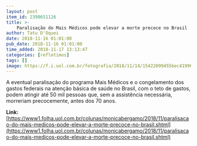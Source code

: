 ```yaml
---
layout: post
item_id: 2390651126
title: >-
    Paralisação do Mais Médicos pode elevar a morte precoce no Brasil
author: Tatu D'Oquei
date: 2018-11-16 01:01:00
pub_date: 2018-11-16 01:01:00
time_added: 2018-11-17 13:13:47
categories: [refletimos]
tags: []
image: https://f.i.uol.com.br/fotografia/2018/11/14/15422099455bec41996a3d0_1542209945_3x2_rt.jpg
---
```


A eventual paralisação do programa Mais Médicos e o congelamento dos gastos federais na atenção básica de saúde no Brasil, com o teto de gastos, podem atingir até 50 mil pessoas que, sem a assistência necessária, morreriam precocemente, antes dos 70 anos.

**Link:** [https://www1.folha.uol.com.br/colunas/monicabergamo/2018/11/paralisacao-do-mais-medicos-pode-elevar-a-morte-precoce-no-brasil.shtml](https://www1.folha.uol.com.br/colunas/monicabergamo/2018/11/paralisacao-do-mais-medicos-pode-elevar-a-morte-precoce-no-brasil.shtml)

